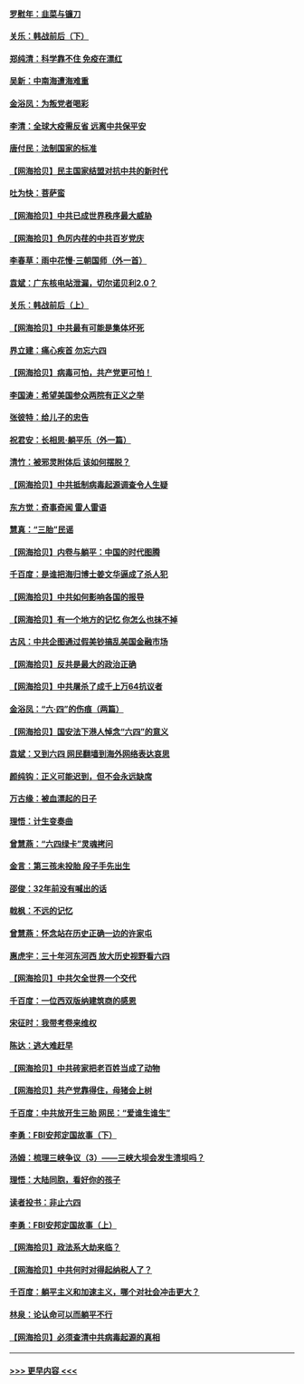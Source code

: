 #### [罗慰年：韭菜与镰刀](../pages/nsc993/n13034374.md?t=06210052) 
#### [关乐：韩战前后（下）](../pages/nsc993/n13034113.md?t=06210052) 
#### [郑纯清：科学靠不住 免疫在漂红](../pages/nsc993/n13034093.md?t=06210052) 
#### [吴新：中南海遭海难重](../pages/nsc993/n13034084.md?t=06210052) 
#### [金浴凤：为叛党者喝彩](../pages/nsc993/n13034058.md?t=06210052) 
#### [李清：全球大疫需反省 远离中共保平安](../pages/nsc993/n13033784.md?t=06210052) 
#### [唐付民：法制国家的标准](../pages/nsc993/n13032944.md?t=06210052) 
#### [【网海拾贝】民主国家结盟对抗中共的新时代](../pages/nsc993/n13031717.md?t=06210052) 
#### [吐为快：菩萨蛮](../pages/nsc993/n13030033.md?t=06210052) 
#### [【网海拾贝】中共已成世界秩序最大威胁](../pages/nsc993/n13028138.md?t=06210052) 
#### [【网海拾贝】色厉内荏的中共百岁党庆](../pages/nsc993/n13025582.md?t=06210052) 
#### [李春草：雨中花慢‧三朝国师（外一首）](../pages/nsc993/n13025567.md?t=06210052) 
#### [袁斌：广东核电站泄漏，切尔诺贝利2.0？](../pages/nsc993/n13025475.md?t=06210052) 
#### [关乐：韩战前后（上）](../pages/nsc993/n13025387.md?t=06210052) 
#### [【网海拾贝】中共最有可能是集体坏死](../pages/nsc993/n13023101.md?t=06210052) 
#### [界立建：痛心疾首 勿忘六四](../pages/nsc993/n13022339.md?t=06210052) 
#### [【网海拾贝】病毒可怕，共产党更可怕！](../pages/nsc993/n13020728.md?t=06210052) 
#### [李国涛：希望美国参众两院有正义之举](../pages/nsc993/n13020674.md?t=06210052) 
#### [张彼特：给儿子的忠告](../pages/nsc993/n13018934.md?t=06210052) 
#### [祝君安：长相思‧躺平乐（外一篇）](../pages/nsc993/n13018923.md?t=06210052) 
#### [清竹：被邪灵附体后 该如何摆脱？](../pages/nsc993/n13018877.md?t=06210052) 
#### [【网海拾贝】中共抵制病毒起源调查令人生疑](../pages/nsc993/n13017785.md?t=06210052) 
#### [东方觉：奇事奇闻 雷人雷语](../pages/nsc993/n13017577.md?t=06210052) 
#### [慧真：“三胎”民谣](../pages/nsc993/n13017394.md?t=06210052) 
#### [【网海拾贝】内卷与躺平：中国的时代图腾](../pages/nsc993/n13016128.md?t=06210052) 
#### [千百度：是谁把海归博士姜文华逼成了杀人犯](../pages/nsc993/n13015218.md?t=06210052) 
#### [【网海拾贝】中共如何影响各国的报导](../pages/nsc993/n13012599.md?t=06210052) 
#### [【网海拾贝】有一个地方的记忆 你怎么也抹不掉](../pages/nsc993/n13009802.md?t=06210052) 
#### [古风：中共企图通过假美钞搞乱美国金融市场](../pages/nsc993/n13009626.md?t=06210052) 
#### [【网海拾贝】反共是最大的政治正确](../pages/nsc993/n13007051.md?t=06210052) 
#### [【网海拾贝】中共屠杀了成千上万64抗议者](../pages/nsc993/n13002713.md?t=06210052) 
#### [金浴凤：“六·四”的伤痕（两篇）](../pages/nsc993/n13001719.md?t=06210052) 
#### [【网海拾贝】国安法下港人悼念“六四”的意义](../pages/nsc993/n13001039.md?t=06210052) 
#### [袁斌：又到六四 网民翻墙到海外网络表达哀思](../pages/nsc993/n13000995.md?t=06210052) 
#### [颜纯钩：正义可能迟到，但不会永远缺席](../pages/nsc993/n13000920.md?t=06210052) 
#### [万古缘：被血漂起的日子](../pages/nsc993/n13000914.md?t=06210052) 
#### [理悟：计生变奏曲](../pages/nsc993/n13000414.md?t=06210052) 
#### [曾慧燕：“六四绿卡”灵魂拷问](../pages/nsc993/n13000277.md?t=06210052) 
#### [金言：第三孩未投胎 段子手先出生](../pages/nsc993/n13000215.md?t=06210052) 
#### [邵俊：32年前没有喊出的话](../pages/nsc993/n13000181.md?t=06210052) 
#### [戟枫：不远的记忆](../pages/nsc993/n13000121.md?t=06210052) 
#### [曾慧燕：怀念站在历史正确一边的许家屯](../pages/nsc993/n13000073.md?t=06210052) 
#### [惠虎宇：三十年河东河西 放大历史视野看六四](../pages/nsc993/n13000018.md?t=06210052) 
#### [【网海拾贝】中共欠全世界一个交代](../pages/nsc993/n12998706.md?t=06210052) 
#### [千百度：一位西双版纳建筑商的感恩](../pages/nsc993/n12998487.md?t=06210052) 
#### [宋征时：我带考卷来维权](../pages/nsc993/n12994088.md?t=06210052) 
#### [陈达：逃大难赶早](../pages/nsc993/n12993569.md?t=06210052) 
#### [【网海拾贝】中共砖家把老百姓当成了动物](../pages/nsc993/n12993483.md?t=06210052) 
#### [【网海拾贝】共产党靠得住，母猪会上树](../pages/nsc993/n12990730.md?t=06210052) 
#### [千百度：中共放开生三胎 网民：“爱谁生谁生”](../pages/nsc993/n12990644.md?t=06210052) 
#### [李勇：FBI安邦定国故事（下）](../pages/nsc993/n12987854.md?t=06210052) 
#### [汤姆：梳理三峡争议（3）——三峡大坝会发生溃坝吗？](../pages/nsc993/n12989806.md?t=06210052) 
#### [理悟：大陆同胞，看好你的孩子](../pages/nsc993/n12989778.md?t=06210052) 
#### [读者投书：非止六四](../pages/nsc993/n12989673.md?t=06210052) 
#### [李勇：FBI安邦定国故事（上）](../pages/nsc993/n12987749.md?t=06210052) 
#### [【网海拾贝】政法系大劫来临？](../pages/nsc993/n12987596.md?t=06210052) 
#### [【网海拾贝】中共何时对得起纳税人了？](../pages/nsc993/n12985578.md?t=06210052) 
#### [千百度：躺平主义和加速主义，哪个对社会冲击更大？](../pages/nsc993/n12985512.md?t=06210052) 
#### [林泉：论认命可以而躺平不行](../pages/nsc993/n12985505.md?t=06210052) 
#### [【网海拾贝】必须查清中共病毒起源的真相](../pages/nsc993/n12984276.md?t=06210052) 

----
#### [ >>> 更早内容 <<< ](../indexes/nsc993-earlier.md)

